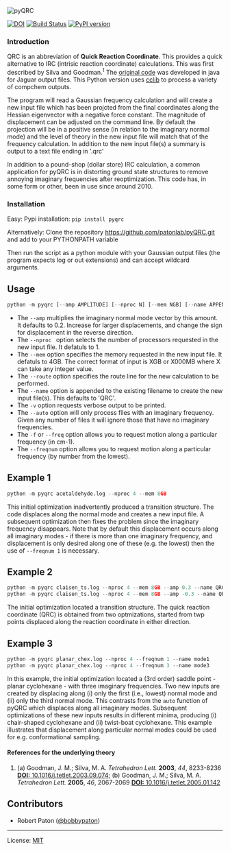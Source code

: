 ![pyQRC](pyQRC_banner.png)

[![DOI](https://zenodo.org/badge/138228684.svg)](https://zenodo.org/badge/latestdoi/138228684)
[![Build Status](https://app.travis-ci.com/patonlab/pyQRC.svg?branch=master)](https://travis-ci.com/github/patonlab/pyQRC)
[![PyPI version](https://badge.fury.io/py/pyqrc.svg)](https://badge.fury.io/py/pyqrc)

### Introduction
QRC is an abbreviation of **Quick Reaction Coordinate**. This provides a quick alternative to IRC (intrisic reaction coordinate) calculations. This was first described by Silva and Goodman.<sup>1</sup> The [original code](http://www-jmg.ch.cam.ac.uk/software/QRC/) was developed in java for Jaguar output files. This Python version uses [cclib](https://cclib.github.io/) to process a variety of compchem outputs.

The program will read a Gaussian frequency calculation and will create a new input file which has been projcted from the final coordinates along the Hessian eigenvector with a negative force constant. The magnitude of displacement can be adjusted on the command line. By default the projection will be in a positive sense (in relation to the imaginary normal mode) and the level of theory in the new input file will match that of the frequency calculation. In addition to the new input file(s) a summary is output to a text file ending in '.qrc'

In addition to a pound-shop (dollar store) IRC calculation, a common application for pyQRC is in distorting ground state structures to remove annoying imaginary frequencies after reoptimization. This code has, in some form or other, been in use since around 2010.

### Installation
Easy:
Pypi installation: `pip install pyqrc`

Alternatively: Clone the repository https://github.com/patonlab/pyQRC.git and add to your PYTHONPATH variable

Then run the script as a python module with your Gaussian output files (the program expects log or out extensions) and can accept wildcard arguments.

## Usage

```python
python -m pyqrc [--amp AMPLITUDE] [--nproc N] [--mem NGB] [--name APPEND] [--route 'B3LYP/6-31G*'] [-v] [--auto] [--freqnum INT] <gaussian_output_file(s)>
```

*	The `--amp` multiplies the imaginary normal mode vector by this amount. It defaults to 0.2. Increase for larger displacements, and change the sign for displacement in the reverse direction.
*	The `--nproc ` option selects the number of processors requested in the new input file. It defatuls to 1.
*	The `--mem` option specifies the memory requested in the new input file. It defatuls to 4GB. The correct format of input is XGB or X000MB where X can take any integer value.
*	The `--route` option specifies the route line for the new calculation to be performed.
*	The `--name` option is appended to the existing filename to create the new input file(s). This defaults to 'QRC'.
*	The `-v` option requests verbose output to be printed.
*	The `--auto` option will only process files with an imaginary frequency. Given any number of files it will ignore those that have no imaginary frequencies.
* The `-f` or `--freq` option allows you to request motion along a particular frequency (in cm-1).
* The `--freqnum` option allows you to request motion along a particular frequency (by number from the lowest).

## Example 1

```python
python -m pyqrc acetaldehyde.log --nproc 4 --mem 8GB
```

This initial optimization inadvertently produced a transition structure. The code displaces along the normal mode and creates a new input file. A subsequent optimization then fixes the problem since the imaginary frequency disappears. Note that by default this displacement occurs along all imaginary modes - if there is more than one imaginary frequency, and displacement is only desired along one of these (e.g. the lowest) then the use of `--freqnum 1` is necessary.


## Example 2

```python
python -m pyqrc claisen_ts.log --nproc 4 --mem 8GB --amp 0.3 --name QRCF
python -m pyqrc claisen_ts.log --nproc 4 --mem 8GB --amp -0.3 --name QRCR
```

The initial optimization located a transition structure. The quick reaction coordinate (QRC) is obtained from two optmizations, started from twp points displaced along the reaction coordinate in either direction.


## Example 3

```python
python -m pyqrc planar_chex.log --nproc 4 --freqnum 1 --name mode1
python -m pyqrc planar_chex.log --nproc 4 --freqnum 3 --name mode3
```

In this example, the initial optimization located a (3rd order) saddle point - planar cyclohexane - with three imaginary frequencies. Two new inputs are created by displacing along (i) only the first (i.e., lowest) normal mode and (ii) only the third normal mode. This contrasts from the `auto` function of pyQRC which displaces along all imaginary modes. Subsequent optimizations of these new inputs results in different minima, producing (i) chair-shaped cyclohexane and (ii) twist-boat cyclohexane. This example illustrates that displacement along particular normal modes could be used for e.g. conformational sampling.


#### References for the underlying theory
1. (a) Goodman, J. M.; Silva, M. A. *Tetrahedron Lett.* **2003**, *44*, 8233-8236 [**DOI:** 10.1016/j.tetlet.2003.09.074](http://dx.doi.org/10.1016/j.tetlet.2003.09.074); (b) Goodman, J. M.; Silva, M. A. *Tetrahedron Lett.* **2005**, *46*, 2067-2069 [**DOI:** 10.1016/j.tetlet.2005.01.142](http://dx.doi.org/10.1016/j.tetlet.2005.01.142)


## Contributors

- Robert Paton ([@bobbypaton](https://github.com/bobbypaton))

---
License: [MIT](https://opensource.org/licenses/MIT)
